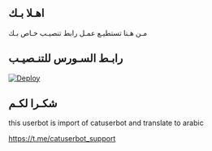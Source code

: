 ## اهـلا بـك
مـن هـنا تستطيـع عمـل رابط تنصيـب خـاص بـك

## رابـط السـورس للتنـصيـب

[![Deploy](https://www.herokucdn.com/deploy/button.svg)](https://heroku.com/deploy?template=https://github.com/pomer-AR/jmthon)

## شكـرا لكـم 


this userbot is import of catuserbot and translate to arabic

https://t.me/catuserbot_support
